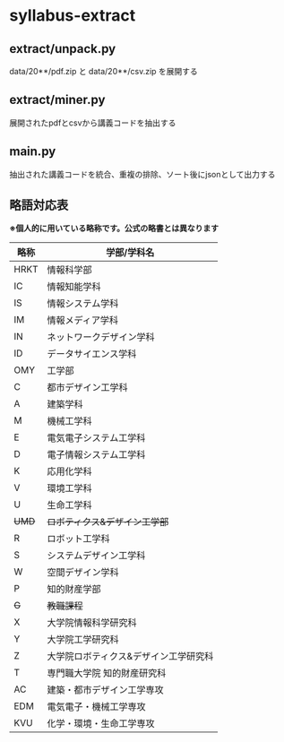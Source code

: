 # syllabus-extract

## extract/unpack.py

data/20**/pdf.zip と data/20**/csv.zip を展開する

## extract/miner.py

展開されたpdfとcsvから講義コードを抽出する

## main.py

抽出された講義コードを統合、重複の排除、ソート後にjsonとして出力する

## 略語対応表

**※個人的に用いている略称です。公式の略書とは異なります**  

|略称|学部/学科名|
|-----|----|
|HRKT|情報科学部|
|IC|情報知能学科|
|IS|情報システム学科|
|IM|情報メディア学科|
|IN|ネットワークデザイン学科|
|ID|データサイエンス学科|
|OMY|工学部|
|C|都市デザイン工学科|
|A|建築学科|
|M|機械工学科|
|E|電気電子システム工学科|
|D|電子情報システム工学科|
|K|応用化学科|
|V|環境工学科|
|U|生命工学科|
|~~UMD~~|~~ロボティクス&デザイン工学部~~|
|R|ロボット工学科|
|S|システムデザイン工学科|
|W|空間デザイン学科|
|P|知的財産学部|
|~~G~~|~~教職課程~~|
|X|大学院情報科学研究科|
|Y|大学院工学研究科|
|Z|大学院ロボティクス&デザイン工学研究科|
|T|専門職大学院 知的財産研究科|
|AC|建築・都市デザイン工学専攻|
|EDM|電気電子・機械工学専攻|
|KVU|化学・環境・生命工学専攻|
